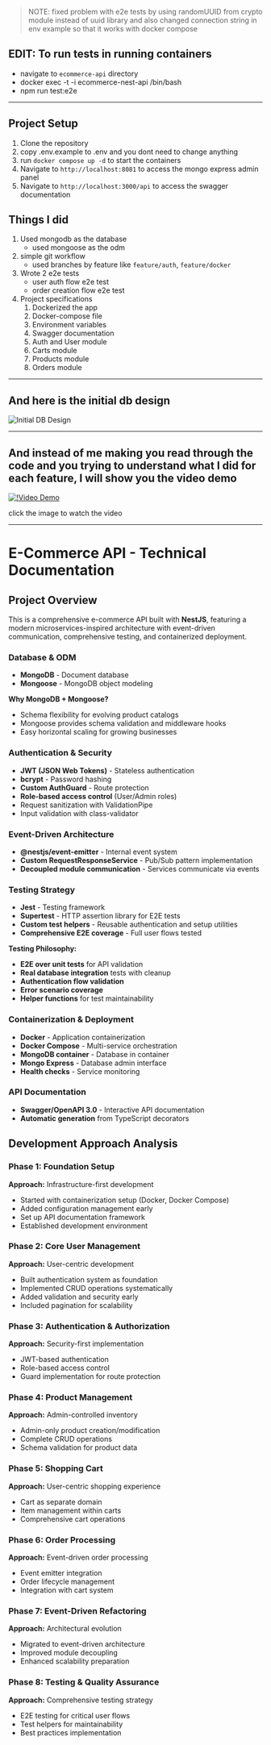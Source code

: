 > NOTE: fixed problem with e2e tests by using randomUUID from crypto module instead of uuid library and also changed connection string in env example so that it works with docker compose

## EDIT: To run tests in running containers

- navigate to `ecommerce-api` directory
- docker exec -t -i ecommerce-nest-api /bin/bash
- npm run test:e2e

---

## Project Setup

1. Clone the repository
2. copy .env.example to .env and you dont need to change anything
3. run `docker compose up -d` to start the containers
4. Navigate to `http://localhost:8081` to access the mongo express admin panel
5. Navigate to `http://localhost:3000/api` to access the swagger documentation

## Things I did

1. Used mongodb as the database
   - used mongoose as the odm
2. simple git workflow
   - used branches by feature like `feature/auth`, `feature/docker`
3. Wrote 2 e2e tests
   - user auth flow e2e test
   - order creation flow e2e test
4. Project specifications
   1. Dockerized the app
   2. Docker-compose file
   3. Environment variables
   4. Swagger documentation
   5. Auth and User module
   6. Carts module
   7. Products module
   8. Orders module

---

## And here is the initial db design

![Initial DB Design](./docs/initial-db-design.png)

---

## And instead of me making you read through the code and you trying to understand what I did for each feature, I will show you the video demo

[![!Video Demo](./docs/sc.png)](https://www.youtube.com/watch?v=XNixd1viBdc)

click the image to watch the video

---

# E-Commerce API - Technical Documentation

## Project Overview

This is a comprehensive e-commerce API built with **NestJS**, featuring a modern microservices-inspired architecture with event-driven communication, comprehensive testing, and containerized deployment.

### Database & ODM

- **MongoDB** - Document database
- **Mongoose** - MongoDB object modeling

**Why MongoDB + Mongoose?**

- Schema flexibility for evolving product catalogs
- Mongoose provides schema validation and middleware hooks
- Easy horizontal scaling for growing businesses

### Authentication & Security

- **JWT (JSON Web Tokens)** - Stateless authentication
- **bcrypt** - Password hashing
- **Custom AuthGuard** - Route protection
- **Role-based access control** (User/Admin roles)
- Request sanitization with ValidationPipe
- Input validation with class-validator

### Event-Driven Architecture

- **@nestjs/event-emitter** - Internal event system
- **Custom RequestResponseService** - Pub/Sub pattern implementation
- **Decoupled module communication** - Services communicate via events

### Testing Strategy

- **Jest** - Testing framework
- **Supertest** - HTTP assertion library for E2E tests
- **Custom test helpers** - Reusable authentication and setup utilities
- **Comprehensive E2E coverage** - Full user flows tested

**Testing Philosophy:**

- **E2E over unit tests** for API validation
- **Real database integration** tests with cleanup
- **Authentication flow validation**
- **Error scenario coverage**
- **Helper functions** for test maintainability

### Containerization & Deployment

- **Docker** - Application containerization
- **Docker Compose** - Multi-service orchestration
- **MongoDB container** - Database in container
- **Mongo Express** - Database admin interface
- **Health checks** - Service monitoring

### API Documentation

- **Swagger/OpenAPI 3.0** - Interactive API documentation
- **Automatic generation** from TypeScript decorators

## Development Approach Analysis

### Phase 1: Foundation Setup

**Approach:** Infrastructure-first development

- Started with containerization setup (Docker, Docker Compose)
- Added configuration management early
- Set up API documentation framework
- Established development environment

### Phase 2: Core User Management

**Approach:** User-centric development

- Built authentication system as foundation
- Implemented CRUD operations systematically
- Added validation and security early
- Included pagination for scalability

### Phase 3: Authentication & Authorization

**Approach:** Security-first implementation

- JWT-based authentication
- Role-based access control
- Guard implementation for route protection

### Phase 4: Product Management

**Approach:** Admin-controlled inventory

- Admin-only product creation/modification
- Complete CRUD operations
- Schema validation for product data

### Phase 5: Shopping Cart

**Approach:** User-centric shopping experience

- Cart as separate domain
- Item management within carts
- Comprehensive cart operations

### Phase 6: Order Processing

**Approach:** Event-driven order processing

- Event emitter integration
- Order lifecycle management
- Integration with cart system

### Phase 7: Event-Driven Refactoring

**Approach:** Architectural evolution

- Migrated to event-driven architecture
- Improved module decoupling
- Enhanced scalability preparation

### Phase 8: Testing & Quality Assurance

**Approach:** Comprehensive testing strategy

- E2E testing for critical user flows
- Test helpers for maintainability
- Best practices implementation
